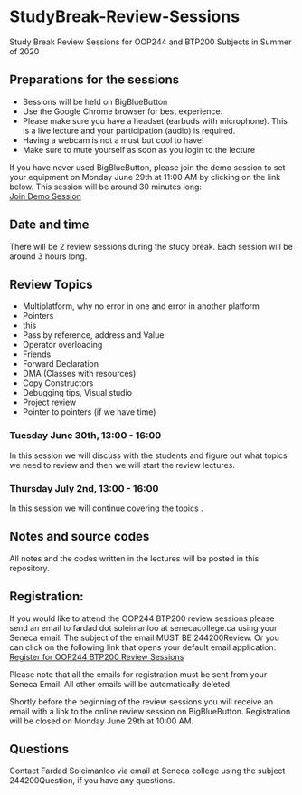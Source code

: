 # StudyBreak-Review-Sessions
Study Break Review Sessions for OOP244 and BTP200 Subjects in Summer of 2020<br />
## Preparations for the sessions
- Sessions will be held on BigBlueButton
- Use the Google Chrome browser for best experience.
- Please make sure you have a headset (earbuds with microphone). This is a live lecture and your participation (audio) is required. <br />
- Having a webcam is not a must but cool to have! <br />
- Make sure to mute yourself as soon as you login to the lecture <br />

If you have never used BigBlueButton, please join the demo session to set your equipment on Monday June 29th at 11:00 AM by clicking on the link below. This session will be around 30 minutes long: <br />
[Join Demo Session](https://connect.rna2.blindsidenetworks.com/invite/to?c=qbtxk9J5kXlNfaDULCJ-u7F7kCvNqQAHPDj3So51sv0&m=c9ff9a7006b2b5d59ab9fadea2ebc0f024747f59&t=1593441986122&u=senecacollege)<br />
## Date and time
There will be 2 review sessions during the study break. Each session will be around 3 hours long.
## Review Topics
- Multiplatform, why no error in one and error in another platform
- Pointers
- this
- Pass by reference, address and Value
- Operator overloading
- Friends
- Forward Declaration
- DMA (Classes with resources)
- Copy Constructors
- Debugging tips, Visual studio
- Project review
- Pointer to pointers (if we have time)
### Tuesday June 30th, 13:00 - 16:00   
In this session we will discuss with the students and figure out what topics we need to review and then we will start the review lectures.
### Thursday July 2nd, 13:00 - 16:00
In this session we will continue covering the topics .
## Notes and source codes
All notes and the codes written in the lectures will be posted in this repository.
## Registration:
If you would like to attend the OOP244 BTP200 review sessions please send an email to fardad dot soleimanloo at senecacollege.ca using your Seneca email. The subject of the email MUST BE 244200Review.
Or you can click on the following link that opens your default email application:<br />
[Register for OOP244 BTP200 Review Sessions](mailto:fardad.soleimanloo@senecacollege.ca?subject=244200Review&body=I+would+like+to+attend+the+review+sessions)<br >

Please note that all the emails for registration must be sent from your Seneca Email. All other emails will be automatically deleted.

Shortly before the beginning of the review sessions you will receive an email with a link to the online review session on BigBlueButton.
Registration will be closed on Monday June 29th at 10:00 AM.

## Questions
Contact Fardad Soleimanloo via email at Seneca college using the subject 244200Question, if you have any questions. 
